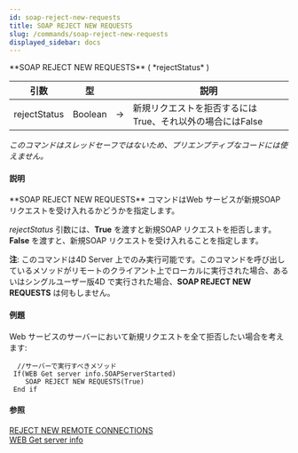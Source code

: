 ```yaml
---
id: soap-reject-new-requests
title: SOAP REJECT NEW REQUESTS
slug: /commands/soap-reject-new-requests
displayed_sidebar: docs
---
```


<!--REF #_command_.SOAP REJECT NEW REQUESTS.Syntax-->**SOAP REJECT NEW REQUESTS** ( *rejectStatus* )<!-- END REF-->
<!--REF #_command_.SOAP REJECT NEW REQUESTS.Params-->
| 引数 | 型 |  | 説明 |
| --- | --- | --- | --- |
| rejectStatus | Boolean | &#8594;  | 新規リクエストを拒否するにはTrue、それ以外の場合にはFalse |

<!-- END REF-->

*このコマンドはスレッドセーフではないため、プリエンプティブなコードには使えません。*


#### 説明 

<!--REF #_command_.SOAP REJECT NEW REQUESTS.Summary-->**SOAP REJECT NEW REQUESTS** コマンドはWeb サービスが新規SOAP リクエストを受け入れるかどうかを指定します。<!-- END REF-->

*rejectStatus* 引数には、**True** を渡すと新規SOAP リクエストを拒否します。**False** を渡すと、新規SOAP リクエストを受け入れることを指定します。  

**注**: このコマンドは4D Server 上でのみ実行可能です。このコマンドを呼び出しているメソッドがリモートのクライアント上でローカルに実行された場合、あるいはシングルユーザー版4D で実行された場合、**SOAP REJECT NEW REQUESTS** は何もしません。

#### 例題 

Web サービスのサーバーにおいて新規リクエストを全て拒否したい場合を考えます:

```4d
  //サーバーで実行すべきメソッド
 If(WEB Get server info.SOAPServerStarted)
    SOAP REJECT NEW REQUESTS(True)
 End if
```

#### 参照 

[REJECT NEW REMOTE CONNECTIONS](reject-new-remote-connections.md)  
[WEB Get server info](web-get-server-info.md)  